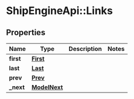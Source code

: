# ShipEngineApi::Links

## Properties
Name | Type | Description | Notes
------------ | ------------- | ------------- | -------------
**first** | [**First**](First.md) |  | 
**last** | [**Last**](Last.md) |  | 
**prev** | [**Prev**](Prev.md) |  | 
**_next** | [**ModelNext**](ModelNext.md) |  | 


